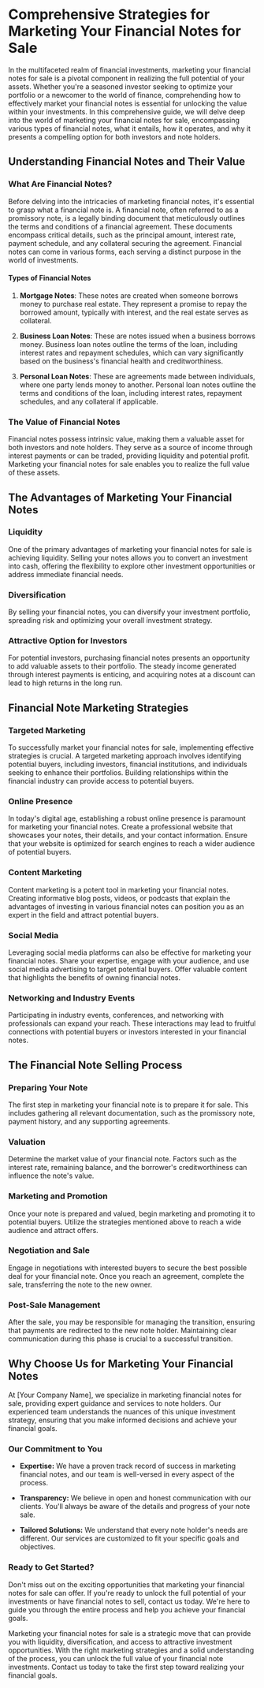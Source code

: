 # Comprehensive Strategies for Marketing Your Financial Notes for Sale

In the multifaceted realm of financial investments, marketing your financial notes for sale is a pivotal component in realizing the full potential of your assets. Whether you're a seasoned investor seeking to optimize your portfolio or a newcomer to the world of finance, comprehending how to effectively market your financial notes is essential for unlocking the value within your investments. In this comprehensive guide, we will delve deep into the world of marketing your financial notes for sale, encompassing various types of financial notes, what it entails, how it operates, and why it presents a compelling option for both investors and note holders.

## Understanding Financial Notes and Their Value

### What Are Financial Notes?
Before delving into the intricacies of marketing financial notes, it's essential to grasp what a financial note is. A financial note, often referred to as a promissory note, is a legally binding document that meticulously outlines the terms and conditions of a financial agreement. These documents encompass critical details, such as the principal amount, interest rate, payment schedule, and any collateral securing the agreement. Financial notes can come in various forms, each serving a distinct purpose in the world of investments.

#### Types of Financial Notes
1. **Mortgage Notes**: These notes are created when someone borrows money to purchase real estate. They represent a promise to repay the borrowed amount, typically with interest, and the real estate serves as collateral.

2. **Business Loan Notes**: These are notes issued when a business borrows money. Business loan notes outline the terms of the loan, including interest rates and repayment schedules, which can vary significantly based on the business's financial health and creditworthiness.

3. **Personal Loan Notes**: These are agreements made between individuals, where one party lends money to another. Personal loan notes outline the terms and conditions of the loan, including interest rates, repayment schedules, and any collateral if applicable.

### The Value of Financial Notes
Financial notes possess intrinsic value, making them a valuable asset for both investors and note holders. They serve as a source of income through interest payments or can be traded, providing liquidity and potential profit. Marketing your financial notes for sale enables you to realize the full value of these assets.

## The Advantages of Marketing Your Financial Notes

### Liquidity
One of the primary advantages of marketing your financial notes for sale is achieving liquidity. Selling your notes allows you to convert an investment into cash, offering the flexibility to explore other investment opportunities or address immediate financial needs.

### Diversification
By selling your financial notes, you can diversify your investment portfolio, spreading risk and optimizing your overall investment strategy.

### Attractive Option for Investors
For potential investors, purchasing financial notes presents an opportunity to add valuable assets to their portfolio. The steady income generated through interest payments is enticing, and acquiring notes at a discount can lead to high returns in the long run.

## Financial Note Marketing Strategies

### Targeted Marketing
To successfully market your financial notes for sale, implementing effective strategies is crucial. A targeted marketing approach involves identifying potential buyers, including investors, financial institutions, and individuals seeking to enhance their portfolios. Building relationships within the financial industry can provide access to potential buyers.

### Online Presence
In today's digital age, establishing a robust online presence is paramount for marketing your financial notes. Create a professional website that showcases your notes, their details, and your contact information. Ensure that your website is optimized for search engines to reach a wider audience of potential buyers.

### Content Marketing
Content marketing is a potent tool in marketing your financial notes. Creating informative blog posts, videos, or podcasts that explain the advantages of investing in various financial notes can position you as an expert in the field and attract potential buyers.

### Social Media
Leveraging social media platforms can also be effective for marketing your financial notes. Share your expertise, engage with your audience, and use social media advertising to target potential buyers. Offer valuable content that highlights the benefits of owning financial notes.

### Networking and Industry Events
Participating in industry events, conferences, and networking with professionals can expand your reach. These interactions may lead to fruitful connections with potential buyers or investors interested in your financial notes.

## The Financial Note Selling Process

### Preparing Your Note
The first step in marketing your financial note is to prepare it for sale. This includes gathering all relevant documentation, such as the promissory note, payment history, and any supporting agreements.

### Valuation
Determine the market value of your financial note. Factors such as the interest rate, remaining balance, and the borrower's creditworthiness can influence the note's value.

### Marketing and Promotion
Once your note is prepared and valued, begin marketing and promoting it to potential buyers. Utilize the strategies mentioned above to reach a wide audience and attract offers.

### Negotiation and Sale
Engage in negotiations with interested buyers to secure the best possible deal for your financial note. Once you reach an agreement, complete the sale, transferring the note to the new owner.

### Post-Sale Management
After the sale, you may be responsible for managing the transition, ensuring that payments are redirected to the new note holder. Maintaining clear communication during this phase is crucial to a successful transition.

## Why Choose Us for Marketing Your Financial Notes

At [Your Company Name], we specialize in marketing financial notes for sale, providing expert guidance and services to note holders. Our experienced team understands the nuances of this unique investment strategy, ensuring that you make informed decisions and achieve your financial goals.

### Our Commitment to You

- **Expertise:** We have a proven track record of success in marketing financial notes, and our team is well-versed in every aspect of the process.

- **Transparency:** We believe in open and honest communication with our clients. You'll always be aware of the details and progress of your note sale.

- **Tailored Solutions:** We understand that every note holder's needs are different. Our services are customized to fit your specific goals and objectives.

### Ready to Get Started?

Don't miss out on the exciting opportunities that marketing your financial notes for sale can offer. If you're ready to unlock the full potential of your investments or have financial notes to sell, contact us today. We're here to guide you through the entire process and help you achieve your financial goals.

Marketing your financial notes for sale is a strategic move that can provide you with liquidity, diversification, and access to attractive investment opportunities. With the right marketing strategies and a solid understanding of the process, you can unlock the full value of your financial note investments. Contact us today to take the first step toward realizing your financial goals.